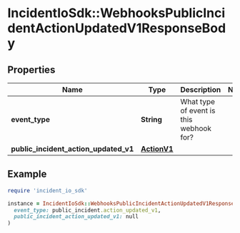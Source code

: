 # IncidentIoSdk::WebhooksPublicIncidentActionUpdatedV1ResponseBody

## Properties

| Name | Type | Description | Notes |
| ---- | ---- | ----------- | ----- |
| **event_type** | **String** | What type of event is this webhook for? |  |
| **public_incident_action_updated_v1** | [**ActionV1**](ActionV1.md) |  |  |

## Example

```ruby
require 'incident_io_sdk'

instance = IncidentIoSdk::WebhooksPublicIncidentActionUpdatedV1ResponseBody.new(
  event_type: public_incident.action_updated_v1,
  public_incident_action_updated_v1: null
)
```

